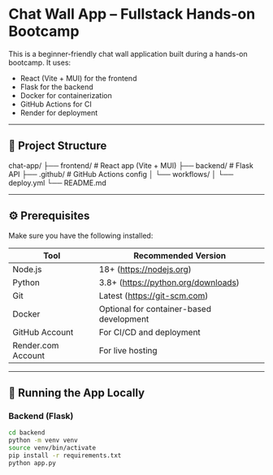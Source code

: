 # Chat Wall App – Fullstack Hands-on Bootcamp

This is a beginner-friendly chat wall application built during a hands-on bootcamp. It uses:
- React (Vite + MUI) for the frontend
- Flask for the backend
- Docker for containerization
- GitHub Actions for CI
- Render for deployment

---

## 📁 Project Structure

chat-app/ 
├── frontend/ # React app (Vite + MUI) 
├── backend/ # Flask API 
├── .github/ # GitHub Actions config 
│ └── workflows/ 
│ └── deploy.yml 
└── README.md


---

## ⚙️ Prerequisites

Make sure you have the following installed:

| Tool        | Recommended Version |
|-------------|----------------------|
| Node.js     | 18+ (https://nodejs.org) |
| Python      | 3.8+ (https://python.org/downloads) |
| Git         | Latest (https://git-scm.com) |
| Docker      | Optional for container-based development |
| GitHub Account | For CI/CD and deployment |
| Render.com Account | For live hosting |

---

## 🚀 Running the App Locally

### Backend (Flask)
```bash
cd backend
python -m venv venv
source venv/bin/activate
pip install -r requirements.txt
python app.py
